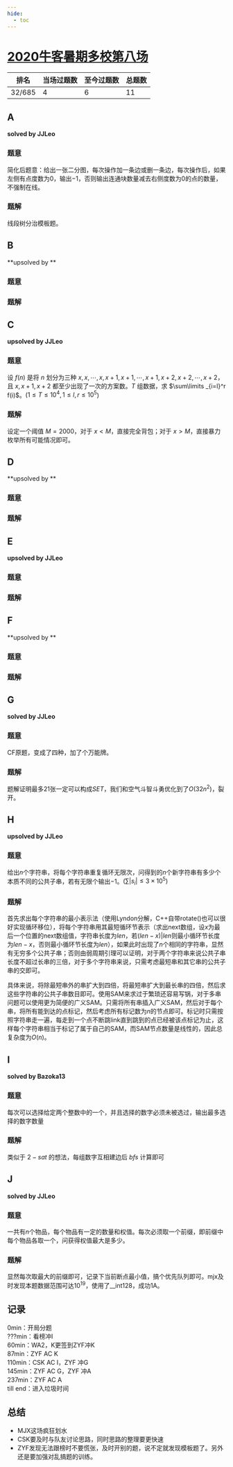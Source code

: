```yaml
---
hide:
  - toc
---
```


# [2020牛客暑期多校第八场](https://ac.nowcoder.com/acm/contest/5673)

| 排名   | 当场过题数 | 至今过题数 | 总题数 |
| ------ | ---------- | ---------- | ------ |
| 32/685 | 4          | 6          | 11     |

## **A**

**solved by JJLeo**

### 题意

简化后题意：给出一张二分图，每次操作加一条边或删一条边，每次操作后，如果左侧有点度数为$0$，输出$-1$，否则输出连通块数量减去右侧度数为$0$的点的数量，不强制在线。

### 题解

线段树分治模板题。

## **B**

**upsolved by **

### 题意



### 题解



## **C**

**upsolved by JJLeo**

### 题意

设 $f(n)$ 是将 $n$ 划分为三种 $x,x,\cdots,x,x+1,x+1,\cdots,x+1,x+2,x+2,\cdots,x+2$，且 $x,x+1,x+2$ 都至少出现了一次的方案数。$T$ 组数据，求 $\sum\limits _{i=l}^r f(i)$。($1 \le T \le 10^4,1 \le l,r \le 10^5$)

### 题解

设定一个阈值 $M = 2000$，对于 $x < M$，直接完全背包；对于 $x > M$，直接暴力枚举所有可能情况即可。

## **D**

**upsolved by **

### 题意



### 题解



## **E**

**upsolved by JJLeo**

### 题意



### 题解



## **F**

**upsolved by **

### 题意



### 题解



## **G**

**solved by JJLeo**

### 题意

CF原题，变成了四种，加了个万能牌。

### 题解

题解证明最多$21$张一定可以构成$SET$，我们和空气斗智斗勇优化到了$O(32n^2)$，裂开。

## **H**

**upsolved by JJLeo**

### 题意

给出$n$个字符串，将每个字符串重复循环无限次，问得到的$n$个新字符串有多少个本质不同的公共子串，若有无限个输出$-1$。$(\sum|s_i| \le 3 \times 10^5)$

### 题解

首先求出每个字符串的最小表示法（使用Lyndon分解，C++自带rotate()也可以很好实现循环移位），将每个字符串用其最短循环节表示（求出next数组，设$x$为最后一个位置的next数组值，字符串长度为$len$，若$(len-x)|len$则最小循环节长度为$len-x$，否则最小循环节长度为$len$），如果此时出现了$n$个相同的字符串，显然有无穷多个公共子串；否则由弱周期引理可以证明，对于两个字符串来说公共子串长度不超过长串的三倍，对于多个字符串来说，只需考虑最短串和其它串的公共子串的交即可。

具体来说，将除最短串外的串扩大到四倍，将最短串扩大到最长串的四倍，然后求这些字符串的公共子串数目即可。使用SAM来求过于繁琐还容易写锅，对于多串问题可以使用更为简便的广义SAM。只需将所有串插入广义SAM，然后对于每个串，将所有能到达的点标记，然后考虑所有标记数为$n$的节点即可。标记时只需按照字符串走一遍，每走到一个点不断跳link直到跳到的点已经被该点标记为止，这样每个字符串相当于标记了属于自己的SAM，而SAM节点数量是线性的，因此总复杂度为$O(n)$。

## **I**

**solved by Bazoka13**

### 题意

每次可以选择给定两个整数中的一个，并且选择的数字必须未被选过，输出最多选择的数字数量

### 题解

类似于 $2-sat$ 的想法，每组数字互相建边后 $bfs$ 计算即可

## **J**

**solved by JJLeo**

### 题意

一共有$n$个物品，每个物品有一定的数量和权值。每次必须取一个前缀，即前缀中每个物品各取一个，问获得权值最大是多少。

### 题解

显然每次取最大的前缀即可，记录下当前断点最小值，搞个优先队列即可。mjx及时发现本题数据范围可达$10^{19}$，使用了__int128，成功1A。

## **记录**

0min：开局分题 <br>
???min：看榜冲I<br>
60min：WA2，K更签到ZYF冲K<br>
87min：ZYF AC K<br>
110min：CSK AC I，ZYF 冲G<br>
145min：ZYF AC G，ZYF 冲A<br>
237min：ZYF AC A<br>
till end：进入垃圾时间

## **总结**

  * MJX这场疯狂划水
  * CSK要及时与队友讨论思路，同时思路的整理要更快速
  * ZYF发现无法跟榜时不要慌张，及时开别的题，说不定就发现模板题了。另外还是要加强对乱搞题的训练。